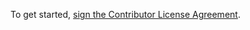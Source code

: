 To get started, <a href="https://www.clahub.com/agreements/Civcraft/AFK-Player-GC">sign the Contributor License Agreement</a>.
